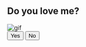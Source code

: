 <!DOCTYPE html>
<html lang="en">
<head>
    <meta charset="UTF-8">
    <meta name="viewport" content="width=device-width, initial-scale=1.0">
    <title>;)</title>
    <link rel="stylesheet" href="style.css"/>
    <script src="app.js" defer></script>
</head>
<body>
    <div class="wrapper">
        <h2 class="question">Do you love me?</h2>
        <img class="gif" alt="gif" src="https://www.bing.com/th/id/OGC.cefdf7f18976b40e53e5b3f63bbbbc8c?pid=1.7&rurl=https%3a%2f%2fmedia.tenor.co%2fimages%2fcefdf7f18976b40e53e5b3f63bbbbc8c%2fraw&ehk=TcOs6Sz4XTplh4%2bD5QIxPUWuk0zZGUTtsSBHnjk4hgg%3d"/>
        <div class="btn-group">
            <button class="yes-btn">Yes</button>
            <button class="no-btn">No</button>      
                    </div>
    </div>
    <script src="script.js"></script>
</body>
</html>

